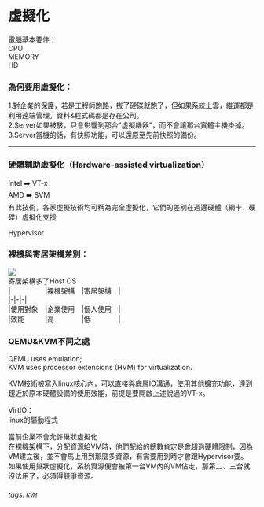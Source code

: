 # 虛擬化

電腦基本要件：  
CPU  
MEMORY  
HD  

### 為何要用虛擬化：  
1.對企業的保護，若是工程師跑路，拔了硬碟就跑了，但如果系統上雲，維運都是利用遠端管理，資料&程式碼都是存在公司。  
2.Server如果被駭，只會影響到那台"虛擬機器"，而不會讓那台實體主機掛掉。  
3.Server當機的話，有快照功能，可以還原至先前快照的備份。  

---

### 硬體輔助虛擬化（Hardware-assisted virtualization）  
Intel :arrow_right: VT-x  
AMD :arrow_right: SVM  
有此技術，各家虛擬技術均可稱為完全虛擬化，它們的差別在週邊硬體（網卡、硬碟）虛擬化支援  

Hypervisor

### 裸機與寄居架構差別：  
![](https://i.imgur.com/JWQ1LqD.png)  
寄居架構多了Host OS  
|　　　　　|裸機架構　|寄居架構　|　  
|-|-|-|  
|使用對象　|企業使用　|個人使用　|　  
|效能　　　|高　　　　|低　　　　|  







### QEMU&KVM不同之處  

QEMU uses emulation;  
KVM uses processor extensions (HVM) for virtualization.

KVM技術被寫入linux核心內，可以直接與底層IO溝通，使用其他擴充功能，達到趨近於原本硬體設備的使用效能，前提是要開啟上述說過的VT-x。


VirtIO：  
linux的驅動程式

當前企業不會允許巢狀虛擬化  
在裸機架構下，分配資源給VM時，他們配給的總數肯定是會超過硬體限制，因為VM建立後，並不會馬上用到那麼多資源，有需要用到時才會跟Hypervisor要。  
如果使用巢狀虛擬化，系統資源便會被第一台VM內的VM佔走，那第二、三台就沒法用了，必須得競爭資源。


###### tags: `KVM`